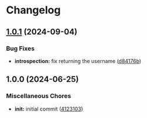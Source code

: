 # Changelog

## [1.0.1](https://github.com/xcoorp/laravel-passport-introspection/compare/v1.0.0...v1.0.1) (2024-09-04)


### Bug Fixes

* **introspection:** fix returning the username ([d84176b](https://github.com/xcoorp/laravel-passport-introspection/commit/d84176bd0fbbc26ce2bdf14a05932ec4ddd0ee93))

## 1.0.0 (2024-06-25)


### Miscellaneous Chores

* **init:** initial commit ([4123103](https://github.com/xcoorp/laravel-passport-introspection/commit/4123103f0e1d3f4cffb2a9eea7058941832c7b7b))
